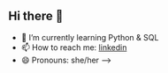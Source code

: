 ## Hi there 👋


- 🌱 I’m currently learning Python & SQL
- 📫 How to reach me: [linkedin](https://www.linkedin.com/in/firda-fitrotul-unsa-50b49a226/)
- 😄 Pronouns: she/her
-->
